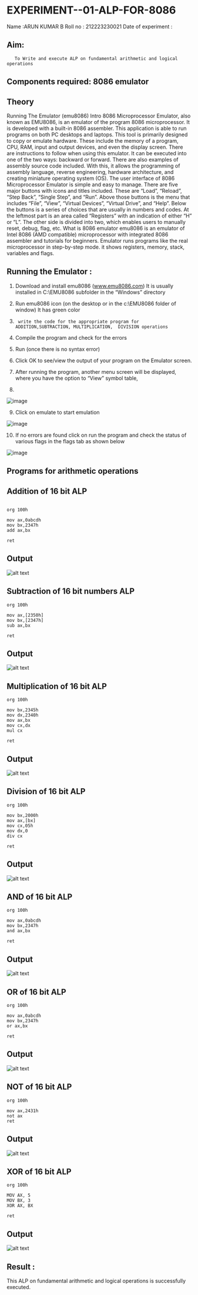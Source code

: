 # EXPERIMENT--01-ALP-FOR-8086
Name :ARUN KUMAR B
Roll no : 212223230021
Date of experiment :





## Aim:
       To Write and execute ALP on fundamental arithmetic and logical operations
## Components required: 8086  emulator 
## Theory 
Running The Emulator (emu8086) Intro 8086 Microprocessor Emulator, also known as EMU8086, is an emulator of the program 8086 microprocessor. It is developed with a built-in 8086 assembler. This application is able to run programs on both PC desktops and laptops. This tool is primarily designed to copy or emulate hardware. These include the memory of a program, CPU, RAM, input and output devices, and even the display screen. There are instructions to follow when using this emulator. It can be executed into one of the two ways: backward or forward. There are also examples of assembly source code included. With this, it allows the programming of assembly language, reverse engineering, hardware architecture, and creating miniature operating system (OS). The user interface of 8086 Microprocessor Emulator is simple and easy to manage. There are five major buttons with icons and titles included. These are “Load”, “Reload”, “Step Back”, “Single Step”, and “Run”. Above those buttons is the menu that includes “File”, “View”, “Virtual Devices”, “Virtual Drive”, and “Help”. Below the buttons is a series of choices that are usually in numbers and codes. At the leftmost part is an area called “Registers” with an indication of either “H” or “L”. The other side is divided into two, which enables users to manually reset, debug, flag, etc. What is 8086 emulator emu8086 is an emulator of Intel 8086 (AMD compatible) microprocessor with integrated 8086 assembler and tutorials for beginners. Emulator runs programs like the real microprocessor in step-by-step mode. it shows registers, memory, stack, variables and flags.


 ## Running the Emulator :
1.	Download and install emu8086 (www.emu8086.com) It is usually installed in C:\EMU8086 subfolder in the “Windows” directory
2.	  Run  emu8086 icon (on the desktop or in the c:\EMU8086 folder of window) It has green color 
 
 
3.		write the code for the appropriate program for ADDITION,SUBTRACTION, MULTIPLICATION,  DIVISION operations 

4.	 Compile the program and check for the errors 
5.	Run (once there is no syntax error) 

6.	Click OK to see/view the output of your program on the Emulator screen. 


7.	After running the program, another menu screen will be displayed, where you have the option to “View” symbol table,
8.	 


![image](https://user-images.githubusercontent.com/36288975/189273263-d65baae9-4b8f-4723-afb3-c0ffa4052b04.png)











9.	Click on emulate to start emulation 








![image](https://user-images.githubusercontent.com/36288975/189273273-9bb36ec1-e2e8-4892-8d35-37707332bfdc.png)








10.	If no errors are found click on run the program and check the status of various flags in the flags tab as shown below 






![image](https://user-images.githubusercontent.com/36288975/189273277-113a2a33-4a40-4ff8-95a5-ecd3a1f504fe.png)







## Programs for arithmetic  operations

## Addition  of 16 bit ALP 
```

org 100h

mov ax,0abcdh
mov bx,2347h
add ax,bx

ret
```



## Output  
![alt text](add.png)

## Subtraction   of 16 bit numbers  ALP 
```
org 100h

mov ax,[2350h]
mov bx,[2347h]
sub ax,bx

ret

```
 
## Output  
![alt text](sub.png)

## Multiplication of 16 bit ALP
```
org 100h

mov bx,2345h
mov dx,2340h
mov ax,bx
mov cx,dx
mul cx 

ret
```

 ## Output 
 ![alt text](multiple.png)


## Division  of 16 bit ALP
```
org 100h

mov bx,2000h
mov ax,[bx] 
mov cx,05h 
mov dx,0
div cx

ret
```
## Output  
![alt text](divide.png)

## AND of 16 bit ALP
```
org 100h

mov ax,0abcdh
mov bx,2347h
and ax,bx

ret
```
## Output
![alt text](and.png)

## OR of 16 bit ALP
```
org 100h

mov ax,0abcdh
mov bx,2347h
or ax,bx

ret
```
## Output
![alt text](or.png)

## NOT of 16 bit ALP
```
org 100h

mov ax,2431h
not ax
ret
```
## Output
![alt text](not.png)

## XOR of 16 bit ALP
```
org 100h

MOV AX, 5   
MOV BX, 3   
XOR AX, BX

ret
```
## Output
![alt text](XOR.png)
## Result :

  This ALP on fundamental arithmetic and logical operations is successfully executed.

 








